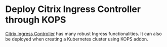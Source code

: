 # Deploy Citrix Ingress Controller through KOPS

[Citrix Ingress Controller](https://github.com/citrix/citrix-k8s-ingress-controller) has many robust Ingress functionalities. It can also be deployed when creating a Kubernetes cluster using KOPS addon.

